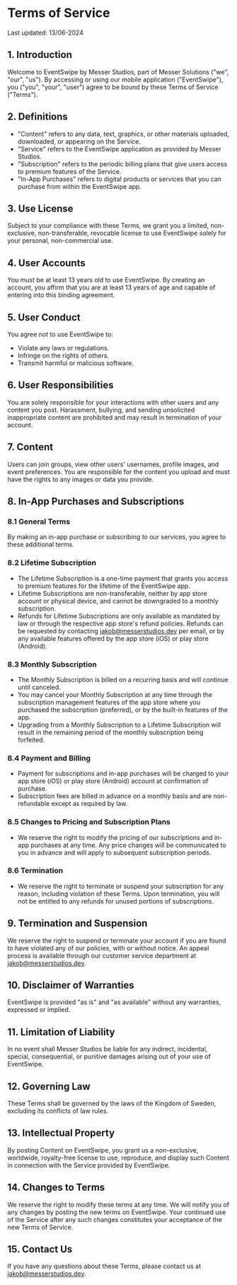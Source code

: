 # Terms of Service

Last updated: 13/06-2024

## 1. Introduction
Welcome to EventSwipe by Messer Studios, part of Messer Solutions ("we", "our", "us"). By accessing or using our mobile application ("EventSwipe"), you ("you", "your", "user") agree to be bound by these Terms of Service ("Terms").

## 2. Definitions
- "Content" refers to any data, text, graphics, or other materials uploaded, downloaded, or appearing on the Service.
- "Service" refers to the EventSwipe application as provided by Messer Studios.
- "Subscription" refers to the periodic billing plans that give users access to premium features of the Service.
- "In-App Purchases" refers to digital products or services that you can purchase from within the EventSwipe app.

## 3. Use License
Subject to your compliance with these Terms, we grant you a limited, non-exclusive, non-transferable, revocable license to use EventSwipe solely for your personal, non-commercial use.

## 4. User Accounts
You must be at least 13 years old to use EventSwipe. By creating an account, you affirm that you are at least 13 years of age and capable of entering into this binding agreement.

## 5. User Conduct
You agree not to use EventSwipe to:

- Violate any laws or regulations.
- Infringe on the rights of others.
- Transmit harmful or malicious software.

## 6. User Responsibilities
You are solely responsible for your interactions with other users and any content you post. Harassment, bullying, and sending unsolicited inappropriate content are prohibited and may result in termination of your account.

## 7. Content
Users can join groups, view other users' usernames, profile images, and event preferences. You are responsible for the content you upload and must have the rights to any images or data you provide.

## 8. In-App Purchases and Subscriptions
### 8.1 General Terms
By making an in-app purchase or subscribing to our services, you agree to these additional terms.

### 8.2 Lifetime Subscription
- The Lifetime Subscription is a one-time payment that grants you access to premium features for the lifetime of the EventSwipe app.
- Lifetime Subscriptions are non-transferable, neither by app store account or physical device, and cannot be downgraded to a monthly subscription.
- Refunds for Lifetime Subscriptions are only available as mandated by law or through the respective app store's refund policies. Refunds can be requested by contacting jakob@messerstudios.dev per email, or by any available features offered by the app store (iOS) or play store (Android).

### 8.3 Monthly Subscription
- The Monthly Subscription is billed on a recurring basis and will continue until canceled.
- You may cancel your Monthly Subscription at any time through the subscription management features of the app store where you purchased the subscription (preferred), or by the built-in features of the app.
- Upgrading from a Monthly Subscription to a Lifetime Subscription will result in the remaining period of the monthly subscription being forfeited.

### 8.4 Payment and Billing
- Payment for subscriptions and in-app purchases will be charged to your app store (iOS) or play store (Android) account at confirmation of purchase.
- Subscription fees are billed in advance on a monthly basis and are non-refundable except as required by law.

### 8.5 Changes to Pricing and Subscription Plans
- We reserve the right to modify the pricing of our subscriptions and in-app purchases at any time. Any price changes will be communicated to you in advance and will apply to subsequent subscription periods.

### 8.6 Termination
- We reserve the right to terminate or suspend your subscription for any reason, including violation of these Terms. Upon termination, you will not be entitled to any refunds for unused portions of subscriptions.

## 9. Termination and Suspension
We reserve the right to suspend or terminate your account if you are found to have violated any of our policies, with or without notice. An appeal process is available through our customer service department at jakob@messerstudios.dev.

## 10. Disclaimer of Warranties
EventSwipe is provided "as is" and "as available" without any warranties, expressed or implied.

## 11. Limitation of Liability
In no event shall Messer Studios be liable for any indirect, incidental, special, consequential, or punitive damages arising out of your use of EventSwipe.

## 12. Governing Law
These Terms shall be governed by the laws of the Kingdom of Sweden, excluding its conflicts of law rules.

## 13. Intellectual Property
By posting Content on EventSwipe, you grant us a non-exclusive, worldwide, royalty-free license to use, reproduce, and display such Content in connection with the Service provided by EventSwipe.

## 14. Changes to Terms
We reserve the right to modify these terms at any time. We will notify you of any changes by posting the new terms on EventSwipe. Your continued use of the Service after any such changes constitutes your acceptance of the new Terms of Service.

## 15. Contact Us
If you have any questions about these Terms, please contact us at jakob@messerstudios.dev.
